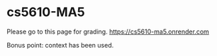 # cs5610-MA5
Please go to this page for grading. 
https://cs5610-ma5.onrender.com

Bonus point: context has been used.

